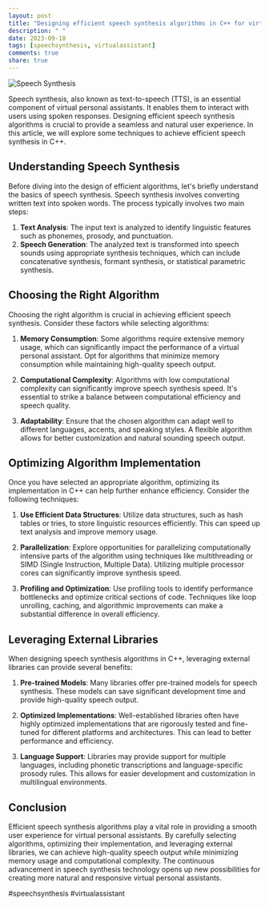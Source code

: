 ```yaml
---
layout: post
title: "Designing efficient speech synthesis algorithms in C++ for virtual personal assistants"
description: " "
date: 2023-09-18
tags: [speechsynthesis, virtualassistant]
comments: true
share: true
---
```


![Speech Synthesis](https://example.com/speech_synthesis.png)

Speech synthesis, also known as text-to-speech (TTS), is an essential component of virtual personal assistants. It enables them to interact with users using spoken responses. Designing efficient speech synthesis algorithms is crucial to provide a seamless and natural user experience. In this article, we will explore some techniques to achieve efficient speech synthesis in C++.

## Understanding Speech Synthesis

Before diving into the design of efficient algorithms, let's briefly understand the basics of speech synthesis. Speech synthesis involves converting written text into spoken words. The process typically involves two main steps:

1. **Text Analysis**: The input text is analyzed to identify linguistic features such as phonemes, prosody, and punctuation.
2. **Speech Generation**: The analyzed text is transformed into speech sounds using appropriate synthesis techniques, which can include concatenative synthesis, formant synthesis, or statistical parametric synthesis.

## Choosing the Right Algorithm

Choosing the right algorithm is crucial in achieving efficient speech synthesis. Consider these factors while selecting algorithms:

1. **Memory Consumption**: Some algorithms require extensive memory usage, which can significantly impact the performance of a virtual personal assistant. Opt for algorithms that minimize memory consumption while maintaining high-quality speech output.

2. **Computational Complexity**: Algorithms with low computational complexity can significantly improve speech synthesis speed. It's essential to strike a balance between computational efficiency and speech quality.

3. **Adaptability**: Ensure that the chosen algorithm can adapt well to different languages, accents, and speaking styles. A flexible algorithm allows for better customization and natural sounding speech output.

## Optimizing Algorithm Implementation

Once you have selected an appropriate algorithm, optimizing its implementation in C++ can help further enhance efficiency. Consider the following techniques:

1. **Use Efficient Data Structures**: Utilize data structures, such as hash tables or tries, to store linguistic resources efficiently. This can speed up text analysis and improve memory usage.

2. **Parallelization**: Explore opportunities for parallelizing computationally intensive parts of the algorithm using techniques like multithreading or SIMD (Single Instruction, Multiple Data). Utilizing multiple processor cores can significantly improve synthesis speed.

3. **Profiling and Optimization**: Use profiling tools to identify performance bottlenecks and optimize critical sections of code. Techniques like loop unrolling, caching, and algorithmic improvements can make a substantial difference in overall efficiency.

## Leveraging External Libraries

When designing speech synthesis algorithms in C++, leveraging external libraries can provide several benefits:

1. **Pre-trained Models**: Many libraries offer pre-trained models for speech synthesis. These models can save significant development time and provide high-quality speech output.

2. **Optimized Implementations**: Well-established libraries often have highly optimized implementations that are rigorously tested and fine-tuned for different platforms and architectures. This can lead to better performance and efficiency.

3. **Language Support**: Libraries may provide support for multiple languages, including phonetic transcriptions and language-specific prosody rules. This allows for easier development and customization in multilingual environments.

## Conclusion

Efficient speech synthesis algorithms play a vital role in providing a smooth user experience for virtual personal assistants. By carefully selecting algorithms, optimizing their implementation, and leveraging external libraries, we can achieve high-quality speech output while minimizing memory usage and computational complexity. The continuous advancement in speech synthesis technology opens up new possibilities for creating more natural and responsive virtual personal assistants.

#speechsynthesis #virtualassistant